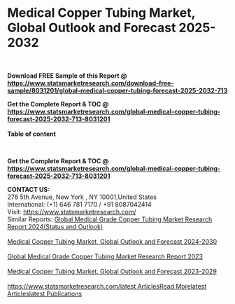 <h1>Medical Copper Tubing Market, Global Outlook and Forecast 2025-2032</h1><br/><p><strong>Download FREE Sample of this Report @ <a href="https://www.statsmarketresearch.com/download-free-sample/8031201/global-medical-copper-tubing-forecast-2025-2032-713">https://www.statsmarketresearch.com/download-free-sample/8031201/global-medical-copper-tubing-forecast-2025-2032-713</a></strong></p><div><b>Get the Complete Report & TOC @ <a href="https://www.statsmarketresearch.com/global-medical-copper-tubing-forecast-2025-2032-713-8031201">https://www.statsmarketresearch.com/global-medical-copper-tubing-forecast-2025-2032-713-8031201</a></b></div><br><b>Table of content</b><p><br><div><b>Get the Complete Report & TOC @ <a href="https://www.statsmarketresearch.com/global-medical-copper-tubing-forecast-2025-2032-713-8031201">https://www.statsmarketresearch.com/global-medical-copper-tubing-forecast-2025-2032-713-8031201</a></b></div></p> <b>CONTACT US:</b><br>276 5th Avenue, New York , NY 10001,United States<br>International: (+1) 646 781 7170 / +91 8087042414<br>Visit: <a href="https://www.statsmarketresearch.com/">https://www.statsmarketresearch.com/</a><br>Similar Reports: <a href="https://www.statsmarketresearch.com/global-medical-copper-tubing-forecast-2025-2032-713-8031201">Global Medical Grade Copper Tubing Market Research Report 2024(Status and Outlook)</a><br/><br/><a href="https://www.statsmarketresearch.com/global-medical-copper-tubing-forecast-2025-2032-713-8031201">Medical Copper Tubing Market, Global Outlook and Forecast 2024-2030</a><br/><br/><a href="https://www.statsmarketresearch.com/global-medical-copper-tubing-forecast-2025-2032-713-8031201">Global Medical Grade Copper Tubing Market Research Report 2023</a><br/><br/><a href="https://www.statsmarketresearch.com/global-medical-copper-tubing-forecast-2025-2032-713-8031201">Medical Copper Tubing Market, Global Outlook and Forecast 2023-2029</a><br/><br/><a href="https://gyeongbokgung.com">https://www.statsmarketresearch.com/</a><a href="https://hallyeomaritime.com">latest Articles</a><a href="https://jingwansa.com">Read More</a><a href=https://nguoiviet.jp/">latest Articles</a><a href="https://www.intelmarketresearch.com/">latest Publications</a>